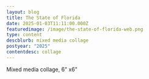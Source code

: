 ```yaml
---
layout: blog
title: The State of Florida
date: 2025-01-03T11:11:00.000Z
featuredimage: /image/the-state-of-florida-web.png
type: content
descblurb: mixed media collage
postyear: "2025"
contentdesc: collage
---
```

Mixed media collage, 6" x6"
